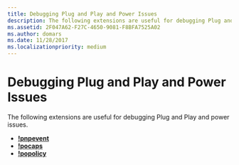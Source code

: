 ```yaml
---
title: Debugging Plug and Play and Power Issues
description: The following extensions are useful for debugging Plug and Play and power issues.
ms.assetid: 2F047A62-F27C-4650-9081-F8BFA7525A02
ms.author: domars
ms.date: 11/28/2017
ms.localizationpriority: medium
---
```


# Debugging Plug and Play and Power Issues


The following extensions are useful for debugging Plug and Play and power issues.

-   [**!pnpevent**](-pnpevent.md)
-   [**!pocaps**](-pocaps.md)
-   [**!popolicy**](-popolicy.md)

 

 





